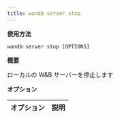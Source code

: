 ```yaml
---
title: wandb server stop
---
```


**使用方法**

`wandb server stop [OPTIONS]`

**概要**

ローカルの W&B サーバーを停止します

**オプション**

| **オプション** | **説明** |
| :--- | :--- |
